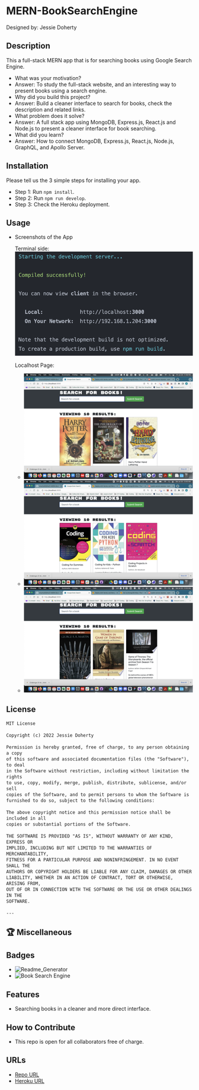 # MERN-BookSearchEngine

Designed by: Jessie Doherty

## Description

This a full-stack MERN app that is for searching books using Google Search Engine.

- What was your motivation?
- Answer: To study the full-stack website, and an interesting way to present books using a search engine.
- Why did you build this project?
- Answer: Build a cleaner interface to search for books, check the description and related links.
- What problem does it solve?
- Answer: A full stack app using MongoDB, Express.js, React.js and Node.js to present a cleaner interface for book searching.
- What did you learn?
- Answer: How to connect MongoDB, Express.js, React.js, Node.js, GraphQL, and Apollo Server.

## Installation

Please tell us the 3 simple steps for installing your app.

- Step 1: Run `npm install`.
- Step 2: Run `npm run develop`.
- Step 3: Check the Heroku deployment.

## Usage

- Screenshots of the App

  Terminal side:
  ![Terminal](assets/img/terminalside.png)

  Localhost Page:

  - ![Book Search 1](assets/img/BookSearchHarryPotter.png)
  - ![Book Search 2](assets/img/BookSearchCoding.png)
  - ![Book Search 3](assets/img/BookSearchGameOfThrones.png)

## License

    MIT License

    Copyright (c) 2022 Jessie Doherty

    Permission is hereby granted, free of charge, to any person obtaining a copy
    of this software and associated documentation files (the "Software"), to deal
    in the Software without restriction, including without limitation the rights
    to use, copy, modify, merge, publish, distribute, sublicense, and/or sell
    copies of the Software, and to permit persons to whom the Software is
    furnished to do so, subject to the following conditions:

    The above copyright notice and this permission notice shall be included in all
    copies or substantial portions of the Software.

    THE SOFTWARE IS PROVIDED "AS IS", WITHOUT WARRANTY OF ANY KIND, EXPRESS OR
    IMPLIED, INCLUDING BUT NOT LIMITED TO THE WARRANTIES OF MERCHANTABILITY,
    FITNESS FOR A PARTICULAR PURPOSE AND NONINFRINGEMENT. IN NO EVENT SHALL THE
    AUTHORS OR COPYRIGHT HOLDERS BE LIABLE FOR ANY CLAIM, DAMAGES OR OTHER
    LIABILITY, WHETHER IN AN ACTION OF CONTRACT, TORT OR OTHERWISE, ARISING FROM,
    OUT OF OR IN CONNECTION WITH THE SOFTWARE OR THE USE OR OTHER DEALINGS IN THE
    SOFTWARE.

    ---

## 🏆 Miscellaneous

## Badges

- ![Readme_Generator](https://img.shields.io/badge/Readme.md-Generator%20v1.0-blue)
- ![Book Search Engine](https://img.shields.io/badge/Book%20Search%20Engine-MERN%20Stack-brightgreen)

## Features

- Searching books in a cleaner and more direct interface.

## How to Contribute

- This repo is open for all collaborators free of charge.

## URLs

- [Repo URL](https://github.com/zhuzhu930/hw21-MERN-BookSearchEngine-JD)
- [Heroku URL](https://enigmatic-inlet-65059.herokuapp.com/)
